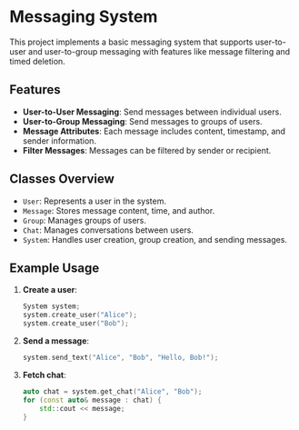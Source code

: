 # Messaging System

This project implements a basic messaging system that supports user-to-user and user-to-group messaging with features like message filtering and timed deletion.

## Features

- **User-to-User Messaging**: Send messages between individual users.
- **User-to-Group Messaging**: Send messages to groups of users.
- **Message Attributes**: Each message includes content, timestamp, and sender information.
- **Filter Messages**: Messages can be filtered by sender or recipient.

## Classes Overview

- `User`: Represents a user in the system.
- `Message`: Stores message content, time, and author.
- `Group`: Manages groups of users.
- `Chat`: Manages conversations between users.
- `System`: Handles user creation, group creation, and sending messages.

## Example Usage

1. **Create a user**:
    ```cpp
    System system;
    system.create_user("Alice");
    system.create_user("Bob");
    ```

2. **Send a message**:
    ```cpp
    system.send_text("Alice", "Bob", "Hello, Bob!");
    ```

3. **Fetch chat**:
    ```cpp
    auto chat = system.get_chat("Alice", "Bob");
    for (const auto& message : chat) {
        std::cout << message;
    }
    ```